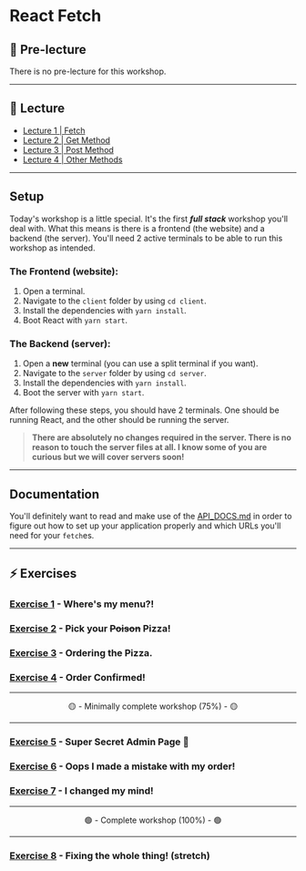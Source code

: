 # React Fetch

## 🦊 Pre-lecture

There is no pre-lecture for this workshop.

---

## 🦉 Lecture

- [Lecture 1 | Fetch](./lecture/lecture-1-fetch.md)
- [Lecture 2 | Get Method](./lecture/lecture-2-get-method.md)
- [Lecture 3 | Post Method](./lecture/lecture-3-post-method.md)
- [Lecture 4 | Other Methods](./lecture/lecture-4-other-methods.md)

---

## Setup

Today's workshop is a little special. It's the first _**full stack**_ workshop you'll deal with. What this means is there is a frontend (the website) and a backend (the server). You'll need 2 active terminals to be able to run this workshop as intended.

### The Frontend (website):
1. Open a terminal.
2. Navigate to the `client` folder by using `cd client`.
3. Install the dependencies with `yarn install`.
4. Boot React with `yarn start`.

### The Backend (server):
1. Open a **new** terminal (you can use a split terminal if you want).
2. Navigate to the `server` folder by using `cd server`.
3. Install the dependencies with `yarn install`.
4. Boot the server with `yarn start`.

After following these steps, you should have 2 terminals. One should be running React, and the other should be running the server.

> **There are absolutely no changes required in the server. There is no reason to touch the server files at all. I know some of you are curious but we will cover servers soon!**

---

## Documentation

You'll definitely want to read and make use of the [API_DOCS.md](server/API_DOC.md) in order to figure out how to set up your application properly and which URLs you'll need for your `fetch`es.

---

## ⚡ Exercises

### [Exercise 1](./workshop/exercise-1.md) - Where's my menu?!

### [Exercise 2](./workshop/exercise-2.md) - Pick your ~~Poison~~ Pizza!

### [Exercise 3](./workshop/exercise-3.md) - Ordering the Pizza.

### [Exercise 4](./workshop/exercise-4.md) - Order Confirmed!

---

<center>🟡 - Minimally complete workshop (75%) - 🟡</center>

---

### [Exercise 5](./workshop/exercise-5.md) - Super Secret Admin Page 🤫

### [Exercise 6](./workshop/exercise-6.md) - Oops I made a mistake with my order!

### [Exercise 7](./workshop/exercise-7.md) - I changed my mind!

---

<center>🟢 - Complete workshop (100%) - 🟢</center>

---

### [Exercise 8](./workshop/exercise-8.md) - Fixing the whole thing! **(stretch)**
